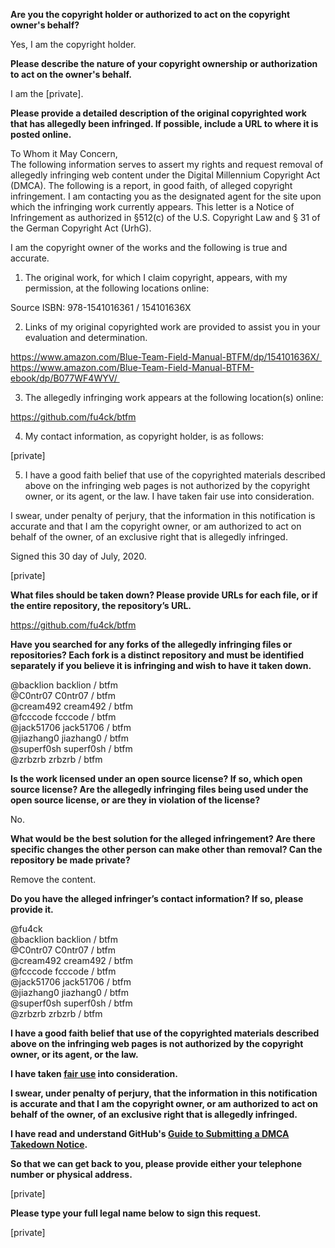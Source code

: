 **Are you the copyright holder or authorized to act on the copyright owner's behalf?**  
  
Yes, I am the copyright holder.  
  
**Please describe the nature of your copyright ownership or authorization to act on the owner's behalf.**  
  
I am the [private].  
  
**Please provide a detailed description of the original copyrighted work that has allegedly been infringed. If possible, include a URL to where it is posted online.**  
  
To Whom it May Concern,  
The following information serves to assert my rights and request removal of allegedly infringing web content under the Digital Millennium Copyright Act (DMCA). The following is a report, in good faith, of alleged copyright infringement. I am contacting you as the designated agent for the site upon which the infringing work currently appears. This letter is a Notice of Infringement as authorized in §512(c) of the U.S. Copyright Law and § 31 of the German Copyright Act (UrhG).  
   
I am the copyright owner of the works and the following is true and accurate.  
   
1. The original work, for which I claim copyright, appears, with my permission, at the following locations online:  
   
Source ISBN:  978-1541016361 / 154101636X   
   
2. Links of my original copyrighted work are provided to assist you in your evaluation and determination.  
   
https://www.amazon.com/Blue-Team-Field-Manual-BTFM/dp/154101636X/   
https://www.amazon.com/Blue-Team-Field-Manual-BTFM-ebook/dp/B077WF4WYV/   
   
3. The allegedly infringing work appears at the following location(s) online:  
   
https://github.com/fu4ck/btfm  
   
4. My contact information, as copyright holder, is as follows:  
   
[private]  
   
5. I have a good faith belief that use of the copyrighted materials described above on the infringing web pages is not authorized by the copyright owner, or its agent, or the law. I have taken fair use into consideration.  
   
I swear, under penalty of perjury, that the information in this notification is accurate and that I am the copyright owner, or am authorized to act on behalf of the owner, of an exclusive right that is allegedly infringed.  
   
Signed this 30 day of July, 2020.  
   
   
[private]  
  
**What files should be taken down? Please provide URLs for each file, or if the entire repository, the repository’s URL.**  
  
https://github.com/fu4ck/btfm  
  
**Have you searched for any forks of the allegedly infringing files or repositories? Each fork is a distinct repository and must be identified separately if you believe it is infringing and wish to have it taken down.**  
  
@backlion backlion / btfm  
@C0ntr07 C0ntr07 / btfm  
@cream492 cream492 / btfm  
@fcccode fcccode / btfm  
@jack51706 jack51706 / btfm  
@jiazhang0 jiazhang0 / btfm  
@superf0sh superf0sh / btfm  
@zrbzrb zrbzrb / btfm  
  
**Is the work licensed under an open source license? If so, which open source license? Are the allegedly infringing files being used under the open source license, or are they in violation of the license?**  
  
No.  
  
**What would be the best solution for the alleged infringement? Are there specific changes the other person can make other than removal? Can the repository be made private?**  
  
Remove the content.  
  
**Do you have the alleged infringer’s contact information? If so, please provide it.**  
  
@fu4ck  
@backlion backlion / btfm  
@C0ntr07 C0ntr07 / btfm  
@cream492 cream492 / btfm  
@fcccode fcccode / btfm  
@jack51706 jack51706 / btfm  
@jiazhang0 jiazhang0 / btfm  
@superf0sh superf0sh / btfm  
@zrbzrb zrbzrb / btfm  
  
**I have a good faith belief that use of the copyrighted materials described above on the infringing web pages is not authorized by the copyright owner, or its agent, or the law.**  
  
**I have taken <a href="https://www.lumendatabase.org/topics/22">fair use</a> into consideration.**  
  
**I swear, under penalty of perjury, that the information in this notification is accurate and that I am the copyright owner, or am authorized to act on behalf of the owner, of an exclusive right that is allegedly infringed.**  
  
**I have read and understand GitHub's <a href="https://docs.github.com/articles/guide-to-submitting-a-dmca-takedown-notice/">Guide to Submitting a DMCA Takedown Notice</a>.**  
  
**So that we can get back to you, please provide either your telephone number or physical address.**  
  
[private]  
  
**Please type your full legal name below to sign this request.**  
  
[private]  
